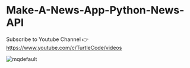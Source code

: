 # Make-A-News-App-Python-News-API


Subscribe to Youtube Channel 
👉 https://www.youtube.com/c/TurtleCode/videos 

![mqdefault](https://user-images.githubusercontent.com/85156399/169607130-8c75b531-ff72-4484-98ec-8831b67a8046.jpg)
